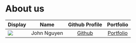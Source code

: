 # About us

Display |    Name     |            Github Profile             | Portfolio 
--------|:-----------:|:-------------------------------------:|:---------:
![](https://via.placeholder.com/100.png?text=Photo) | John Nguyen | [Github](https://github.com/john-nng) | [Portfolio](docs/team/johndoe.md)
